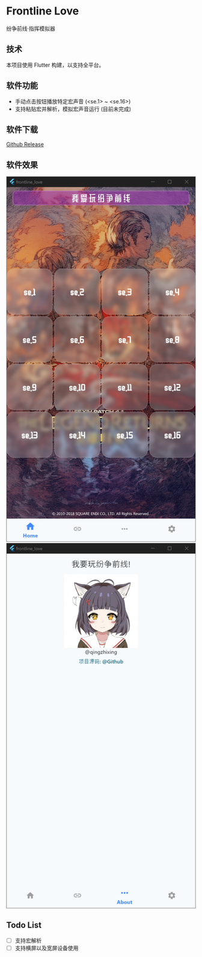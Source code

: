 # Frontline Love

纷争前线·指挥模拟器

## 技术

本项目使用 Flutter 构建，以支持全平台。

## 软件功能

* 手动点击按钮播放特定宏声音 (<se.1> ~ <se.16>)
* 支持粘贴宏并解析，模拟宏声音运行 (目前未完成)

## 软件下载

[Github Release](https://github.com/qingzhixing/frontline_love/releases/latest)

## 软件效果

![home_page](assets/readme_img/home_page.png)
![about_page](assets/readme_img/about_me.png)

## Todo List

* [ ] 支持宏解析
* [ ] 支持横屏以及宽屏设备使用
